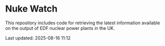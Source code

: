 # Nuke Watch

This repository includes code for retrieving the latest information available on the output of EDF nuclear power plants in the UK.

Last updated: 2025-08-16 11:12